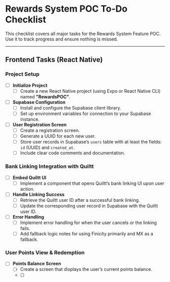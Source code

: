 # Rewards System POC To-Do Checklist

This checklist covers all major tasks for the Rewards System Feature POC. Use it to track progress and ensure nothing is missed.

---

## Frontend Tasks (React Native)

### Project Setup
- [ ] **Initialize Project**
  - [ ] Create a new React Native project (using Expo or React Native CLI) named **"RewardsPOC"**.
- [ ] **Supabase Configuration**
  - [ ] Install and configure the Supabase client library.
  - [ ] Set up environment variables for connection to your Supabase instance.
- [ ] **User Registration Screen**
  - [ ] Create a registration screen.
  - [ ] Generate a UUID for each new user.
  - [ ] Store user records in Supabase’s `users` table with at least the fields: `id` (UUID) and `created_at`.
  - [ ] Include clear code comments and documentation.

### Bank Linking Integration with Quiltt
- [ ] **Embed Quiltt UI**
  - [ ] Implement a component that opens Quiltt’s bank linking UI upon user action.
- [ ] **Handle Linking Success**
  - [ ] Retrieve the Quiltt user ID after a successful bank linking.
  - [ ] Update the corresponding user record in Supabase with the Quiltt user ID.
- [ ] **Error Handling**
  - [ ] Implement error handling for when the user cancels or the linking fails.
  - [ ] Add fallback logic notes for using Finicity primarily and MX as a fallback.

### User Points View & Redemption
- [ ] **Points Balance Screen**
  - [ ] Create a screen that displays the user’s current points balance.
  - [ ]
